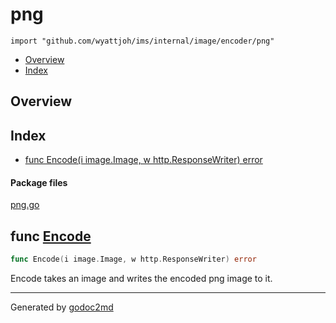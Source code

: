 

# png
`import "github.com/wyattjoh/ims/internal/image/encoder/png"`

* [Overview](#pkg-overview)
* [Index](#pkg-index)

## <a name="pkg-overview">Overview</a>



## <a name="pkg-index">Index</a>
* [func Encode(i image.Image, w http.ResponseWriter) error](#Encode)


#### <a name="pkg-files">Package files</a>
[png.go](/src/github.com/wyattjoh/ims/internal/image/encoder/png/png.go) 





## <a name="Encode">func</a> [Encode](/src/target/png.go?s=150:205#L2)
``` go
func Encode(i image.Image, w http.ResponseWriter) error
```
Encode takes an image and writes the encoded png image to it.








- - -
Generated by [godoc2md](http://godoc.org/github.com/davecheney/godoc2md)
